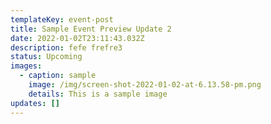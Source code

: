 ```yaml
---
templateKey: event-post
title: Sample Event Preview Update 2
date: 2022-01-02T23:11:43.032Z
description: fefe frefre3
status: Upcoming
images:
  - caption: sample
    image: /img/screen-shot-2022-01-02-at-6.13.58-pm.png
    details: This is a sample image
updates: []
---
```

